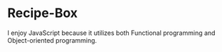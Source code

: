# Recipe-Box

I enjoy JavaScript because it utilizes both Functional programming and Object-oriented programming.
